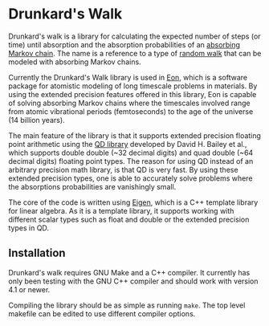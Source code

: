 Drunkard's Walk
===============

Drunkard's walk is a library for calculating the expected number of steps (or time) 
until absorption and the absorption probabilities of an [absorbing Markov chain][amc].
The name is a reference to a type of [random walk][randomwalk]
that can be modeled with absorbing Markov chains.

Currently the Drunkard's Walk library is used in [Eon][eon], which is a software package
for atomistic modeling of long timescale problems in materials. By using the extended
precision features offered in this library, Eon is capable of solving absorbing Markov chains
where the timescales involved range from atomic vibrational periods (femtoseconds) to
the age of the universe (14 billion years).

The main feature of the library is that it supports extended precision floating point arithmetic
using the [QD library][qd] developed by David H. Bailey et al., 
which supports double double (~32 decimal digits) and quad double (~64 decimal digits) 
floating point types. The reason for using QD instead of an arbitrary precision math library, 
is that QD is very fast. By using these extended precision types, one is able to accurately solve
problems where the absorptions probabilities are vanishingly small.

The core of the code is written using [Eigen][eigen], which is a C++ template library
for linear algebra. As it is a template library, it supports working with different scalar
types such as float and double or the extended precision types in QD.

[amc]: http://en.wikipedia.org/wiki/Absorbing_Markov_chain
[randomwalk]: http://en.wikipedia.org/wiki/Random_walk
[eon]: http://theory.cm.utexas.edu/eon/
[qd]: http://crd-legacy.lbl.gov/~dhbailey/mpdist/
[eigen]: http://eigen.tuxfamily.org/

Installation
------------

Drunkard's walk requires GNU Make and a C++ compiler. 
It currently has only been testing with the GNU C++ compiler and should work with version 4.1 or newer.

Compiling the library should be as simple as running `make`. 
The top level makefile can be edited to use different compiler options.
